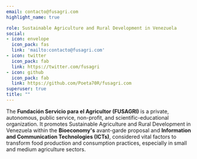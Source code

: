 ```yaml
---
email: contacto@fusagri.com
highlight_name: true

role: Sustainable Agriculture and Rural Development in Venezuela
social:
- icon: envelope
  icon_pack: fas
  link: 'mailto:contacto@fusagri.com'
- icon: twitter
  icon_pack: fab
  link: https://twitter.com/fusagri
- icon: github
  icon_pack: fab
  link: https://github.com/Poeta70R/fusagri.com
superuser: true
title: ""
---
```


The **Fundación Servicio para el Agricultor (FUSAGRI)** is a private, autonomous, public service, non-profit, and scientific-educational organization. It promotes Sustainable Agriculture and Rural Development in Venezuela within the **Bioeconomy's** avant-garde proposal and **Information and Communication Technologies (ICTs)**, considered vital factors to transform food production and consumption practices, especially in small and medium agriculture sectors.


